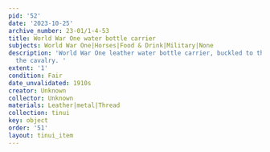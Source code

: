 ```yaml
---
pid: '52'
date: '2023-10-25'
archive_number: 23-01/1-4-53
title: World War One water bottle carrier
subjects: World War One|Horses|Food & Drink|Military|None
description: 'World War One leather water bottle carrier, buckled to the saddle for
  the cavalry. '
extent: '1'
condition: Fair
date_unvalidated: 1910s
creator: Unknown
collector: Unknown
materials: Leather|metal|Thread
collection: tinui
key: object
order: '51'
layout: tinui_item
---
```

